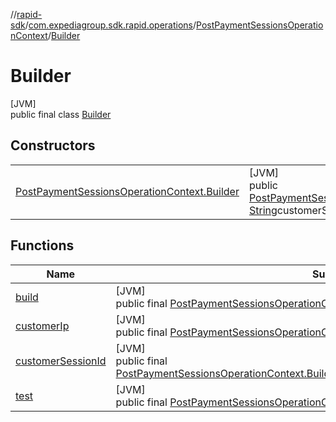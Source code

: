 //[rapid-sdk](../../../../index.md)/[com.expediagroup.sdk.rapid.operations](../../index.md)/[PostPaymentSessionsOperationContext](../index.md)/[Builder](index.md)

# Builder

[JVM]\
public final class [Builder](index.md)

## Constructors

| | |
|---|---|
| [PostPaymentSessionsOperationContext.Builder](-post-payment-sessions-operation-context.-builder.md) | [JVM]<br>public [PostPaymentSessionsOperationContext.Builder](index.md)[PostPaymentSessionsOperationContext.Builder](-post-payment-sessions-operation-context.-builder.md)([String](https://docs.oracle.com/javase/8/docs/api/java/lang/String.html)customerIp, [String](https://docs.oracle.com/javase/8/docs/api/java/lang/String.html)customerSessionId, [String](https://docs.oracle.com/javase/8/docs/api/java/lang/String.html)test) |

## Functions

| Name | Summary |
|---|---|
| [build](build.md) | [JVM]<br>public final [PostPaymentSessionsOperationContext](../index.md)[build](build.md)() |
| [customerIp](customer-ip.md) | [JVM]<br>public final [PostPaymentSessionsOperationContext.Builder](index.md)[customerIp](customer-ip.md)([String](https://docs.oracle.com/javase/8/docs/api/java/lang/String.html)customerIp) |
| [customerSessionId](customer-session-id.md) | [JVM]<br>public final [PostPaymentSessionsOperationContext.Builder](index.md)[customerSessionId](customer-session-id.md)([String](https://docs.oracle.com/javase/8/docs/api/java/lang/String.html)customerSessionId) |
| [test](test.md) | [JVM]<br>public final [PostPaymentSessionsOperationContext.Builder](index.md)[test](test.md)([String](https://docs.oracle.com/javase/8/docs/api/java/lang/String.html)test) |
